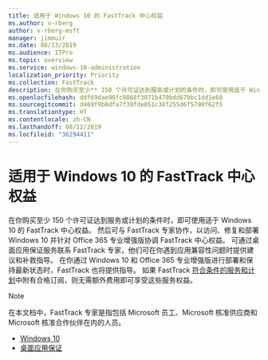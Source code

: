 ```yaml
---
title: 适用于 Windows 10 的 FastTrack 中心权益
ms.author: v-rberg
author: v-rberg-msft
manager: jimmuir
ms.date: 08/13/2019
ms.audience: ITPro
ms.topic: overview
ms.service: windows-10-administration
localization_priority: Priority
ms.collection: FastTrack
description: 在你购买至少** 150 个许可证达到服务或计划的条件时，即可使用适于 Windows 10 的 FastTrack 中心权益。
ms.openlocfilehash: ddf69dae98fc9868f3071b470bdd67bbc1dd1e68
ms.sourcegitcommit: d469f9b0dfa7f39fde051c38f255d6f5790f62f5
ms.translationtype: HT
ms.contentlocale: zh-CN
ms.lasthandoff: 08/12/2019
ms.locfileid: "36294411"
---
```

# <a name="fasttrack-center-benefit-for-windows-10"></a>适用于 Windows 10 的 FastTrack 中心权益

在你购买至少 150 个许可证达到服务或计划的条件时，即可使用适于 Windows 10 的 FastTrack 中心权益。 然后可与 FastTrack 专家协作，以访问、修复和部署 Windows 10 并针对 Office 365 专业增强版协调 FastTrack 中心权益。 可通过桌面应用保证服务联系 FastTrack 专家，他们可在你遇到应用兼容性问题时提供建议和补救指导。  在你通过 Windows 10 和 Office 365 专业增强版进行部署和保持最新状态时，FastTrack 也将提供指导。 如果 FastTrack [符合条件的服务和计划](M365-eligible-services-and-plans.md)中附有合格订阅，则无需额外费用即可享受这些服务权益。
  
> [!NOTE]
> 在本文档中，FastTrack 专家是指包括 Microsoft 员工、Microsoft 核准供应商和 Microsoft 核准合作伙伴在内的人员。 
    
- [Windows 10](Win-10-fasttrack-benefit-for-Windows-10.md)
- [桌面应用保证](Win-10-desktop-app-assure.md)
  

  

 